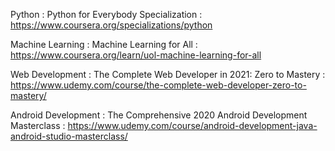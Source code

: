 Python : Python for Everybody Specialization : https://www.coursera.org/specializations/python 

Machine Learning : Machine Learning for All : https://www.coursera.org/learn/uol-machine-learning-for-all 

Web Development : The Complete Web Developer in 2021: Zero to Mastery : https://www.udemy.com/course/the-complete-web-developer-zero-to-mastery/ 

Android Development : The Comprehensive 2020 Android Development Masterclass : https://www.udemy.com/course/android-development-java-android-studio-masterclass/ 


 
